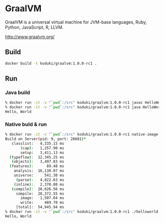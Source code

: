 GraalVM
======

GraalVM is a universal virtual machine for JVM-base languages, Ruby, Python, JavaScript, R, LLVM.

http://www.graalvm.org/

Build
-------

```bash
docker build -t koduki/graalvm:1.0.0-rc1 .
```

Run
------

### Java build

```bash
% docker run -it -v "`pwd`:/src" koduki/graalvm:1.0.0-rc1 javac HelloWorld.java
% docker run -it -v "`pwd`:/src" koduki/graalvm:1.0.0-rc1 java HelloWorld
Hello, World
```

### Native buld & run

```bash
% docker run -it -v "`pwd`:/src" koduki/graalvm:1.0.0-rc1 native-image HelloWorld
Build on Server(pid: 9, port: 26681)*
   classlist:   4,335.15 ms
       (cap):   1,257.90 ms
       setup:   3,411.13 ms
  (typeflow):  12,345.25 ms
   (objects):   3,497.83 ms
  (features):      89.48 ms
    analysis:  16,130.07 ms
    universe:     541.30 ms
     (parse):   4,822.63 ms
    (inline):   2,370.80 ms
   (compile):  20,626.56 ms
     compile:  28,372.55 ms
       image:   1,507.64 ms
       write:     489.70 ms
     [total]:  54,945.94 ms
% docker run -it -v "`pwd`:/src" koduki/graalvm:1.0.0-rc1 ./helloworld
Hello, World
```